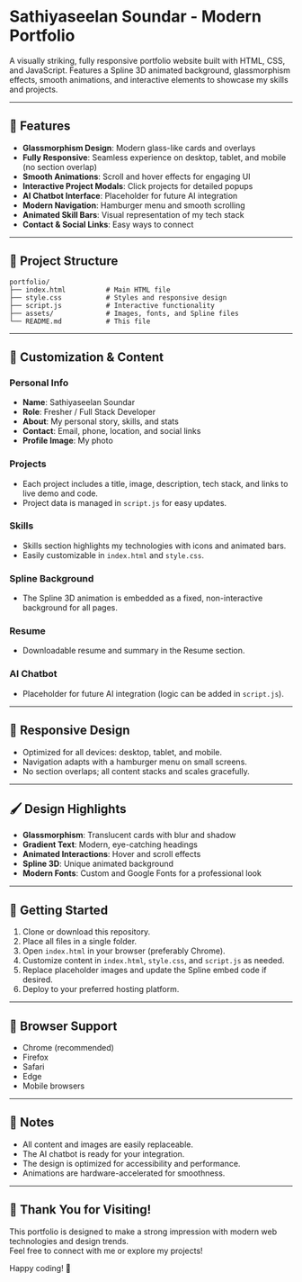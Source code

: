 # Sathiyaseelan Soundar - Modern Portfolio

A visually striking, fully responsive portfolio website built with HTML, CSS, and JavaScript. Features a Spline 3D animated background, glassmorphism effects, smooth animations, and interactive elements to showcase my skills and projects.

---

## 🚀 Features

- **Glassmorphism Design**: Modern glass-like cards and overlays
- **Fully Responsive**: Seamless experience on desktop, tablet, and mobile (no section overlap)
- **Smooth Animations**: Scroll and hover effects for engaging UI
- **Interactive Project Modals**: Click projects for detailed popups
- **AI Chatbot Interface**: Placeholder for future AI integration
- **Modern Navigation**: Hamburger menu and smooth scrolling
- **Animated Skill Bars**: Visual representation of my tech stack
- **Contact & Social Links**: Easy ways to connect

---

## 📁 Project Structure

```
portfolio/
├── index.html          # Main HTML file
├── style.css           # Styles and responsive design
├── script.js           # Interactive functionality
├── assets/             # Images, fonts, and Spline files
└── README.md           # This file
```

---

## 🎨 Customization & Content

### Personal Info

- **Name**: Sathiyaseelan Soundar
- **Role**: Fresher / Full Stack Developer
- **About**: My personal story, skills, and stats
- **Contact**: Email, phone, location, and social links
- **Profile Image**: My photo

### Projects

- Each project includes a title, image, description, tech stack, and links to live demo and code.
- Project data is managed in `script.js` for easy updates.

### Skills

- Skills section highlights my technologies with icons and animated bars.
- Easily customizable in `index.html` and `style.css`.

### Spline Background

- The Spline 3D animation is embedded as a fixed, non-interactive background for all pages.

### Resume

- Downloadable resume and summary in the Resume section.

### AI Chatbot

- Placeholder for future AI integration (logic can be added in `script.js`).

---

## 📱 Responsive Design

- Optimized for all devices: desktop, tablet, and mobile.
- Navigation adapts with a hamburger menu on small screens.
- No section overlaps; all content stacks and scales gracefully.

---

## 🖌️ Design Highlights

- **Glassmorphism**: Translucent cards with blur and shadow
- **Gradient Text**: Modern, eye-catching headings
- **Animated Interactions**: Hover and scroll effects
- **Spline 3D**: Unique animated background
- **Modern Fonts**: Custom and Google Fonts for a professional look

---

## 🚀 Getting Started

1. Clone or download this repository.
2. Place all files in a single folder.
3. Open `index.html` in your browser (preferably Chrome).
4. Customize content in `index.html`, `style.css`, and `script.js` as needed.
5. Replace placeholder images and update the Spline embed code if desired.
6. Deploy to your preferred hosting platform.

---

## 🔧 Browser Support

- Chrome (recommended)
- Firefox
- Safari
- Edge
- Mobile browsers

---

## 📝 Notes

- All content and images are easily replaceable.
- The AI chatbot is ready for your integration.
- The design is optimized for accessibility and performance.
- Animations are hardware-accelerated for smoothness.

---

## 🎉 Thank You for Visiting!

This portfolio is designed to make a strong impression with modern web technologies and design trends.  
Feel free to connect with me or explore my projects!

Happy coding! 🚀

